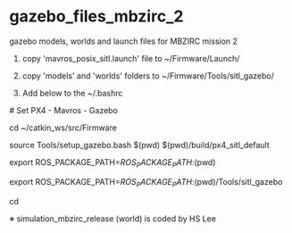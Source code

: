 # gazebo_files_mbzirc_2
gazebo models, worlds and launch files for MBZIRC mission 2

1. copy 'mavros_posix_sitl.launch' file to ~/Firmware/Launch/

2. copy 'models' and 'worlds' folders to ~/Firmware/Tools/sitl_gazebo/

3. Add below to the ~/.bashrc


\# Set PX4 - Mavros - Gazebo

cd ~/catkin_ws/src/Firmware

source Tools/setup_gazebo.bash $(pwd) $(pwd)/build/px4_sitl_default

export ROS_PACKAGE_PATH=$ROS_PACKAGE_PATH:$(pwd)

export ROS_PACKAGE_PATH=$ROS_PACKAGE_PATH:$(pwd)/Tools/sitl_gazebo

cd


※ simulation_mbzirc_release (world) is coded by HS Lee
